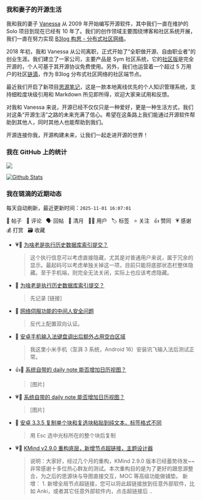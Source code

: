 ### 我和妻子的开源生活

我和我的妻子 [Vanessa](https://github.com/Vanessa219) 从 2009 年开始编写开源软件，其中我们一直在维护的 Solo 项目到现在已经有 10 年了。我们的创作领域主要围绕博客和社区系统开展，我们一直在努力实现 [B3log 构思 - 分布式社区网络](https://ld246.com/article/1546941897596)。

2018 年初，我和 Vanessa 从公司离职，正式开始了“全职做开源、自由职业者”的创业生涯。我们建立了一家公司，主要产品是 Sym 社区系统，它的[社区版](https://github.com/88250/symphony)是完全开源的，个人可基于其开源协议免费使用。另外，我们也运营着一个超过 5 万用户的社区[链滴](https://ld246.com)，作为 B3log 分布式社区网络的社区端节点。

最近我们开启了新项目[思源笔记](https://github.com/siyuan-note/siyuan)，这是一款本地离线优先的个人知识管理系统，支持细粒度块级引用和 Markdown 所见即所得，欢迎大家来试用和反馈。

对我和 Vanessa 来说，开源已经不仅仅只是一种爱好，更是一种生活方式，我们对这条“开源生活”之路的未来充满了信心。希望在这条路上我们能通过开源软件帮助到其他人，同时其他人也能帮助到我们。

开源连接你我，开源构建未来，让我们一起走进开源的世界！

### 我在 GitHub 上的统计

<a title="Hits" target="_blank" href="https://github.com/88250/88250"><img src="https://hits.b3log.org/88250/88250.svg"></a>

[![Github Stats](https://github-readme-stats.vercel.app/api?username=88250&theme=tokyonight&show_icons=true)](https://github.com/88250)

<!--events start -->

### 我在链滴的近期动态

每天自动刷新，最近更新时间：`2025-11-01 16:07:01`

📝 帖子 &nbsp; 💬 评论 &nbsp; 🗣 回帖 &nbsp; 🌙 清月 &nbsp; 👨‍💻 用户 &nbsp; 🏷️ 标签 &nbsp; ⭐️ 关注 &nbsp; 👍 赞同 &nbsp; 💗 感谢 &nbsp; 💰 打赏 &nbsp; 🗃 收藏

* 💗💬 [为啥老是执行历史数据库索引提交？](https://ld246.com/article/1761567493514/comment/1761574718446#comments)

  > 这个执行信息可以考虑直接隐藏，尤其是对普通用户来说，属于冗余的显示。最起码可以考虑单独关掉这一项，目前只能将底部状态栏整体隐藏。至于手机端，则完全无法关闭，实际上也应该考虑隐藏。
* 💬 [为啥老是执行历史数据库索引提交？](https://ld246.com/article/1761567493514/comment/1761704098651#comments)

  > 先记录 [链接]
* 💬 [网络伺服功能的中间人安全问题](https://ld246.com/article/1761646772043/comment/1761662784490#comments)

  > 反代上配置双向认证。
* 💬 [安卓手机输入法键盘调出后额外占用空白区域](https://ld246.com/article/1761451742473/comment/1761452565625#comments)

  > 我这里小米手机（澎湃 3 系统，Android 16）安装讯飞输入法后测试正常。
* 👍💬 [系统自带的 daily note 能否增加日历视图？](https://ld246.com/article/1761412007042/comment/1761412729989#comments)

  > [图片]
* 💗💬 [系统自带的 daily note 能否增加日历视图？](https://ld246.com/article/1761412007042/comment/1761412729989#comments)

  > [图片]
* 💬 [安卓 3.3.5 复制单个块和复选块粘贴到纯文本，标签格式不同](https://ld246.com/article/1761357641413/comment/1761359118917#comments)

  > 用 Esc 选中光标所在的整个块后复制
* 💗📝 [KMind v2.9.0 重构底层，新增节点超链接，主题设计器](https://ld246.com/article/1761308931910)

  > 说明：大家好，经过几个月的重构，KMind 2.9.0 版本已经蓄势待发~~非常感谢十多位热心群友的测试。本次重构目的是为了更好的跟思源整合，为之后的思源块与导图直接交互，MOC 等高级功能做铺垫。 新增： 1. 新增全局节点超链接，您可以将此超链接放到任意外部软件，比如 Anki，或者其它任意外部软件内，点击超链接后 ..


<!--events end -->

